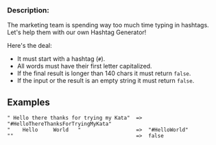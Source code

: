 <div>
    <h3>Description:</h3>
<div>
<div>
    <p>The marketing team is spending way too much time typing in hashtags.<br>Let's help them with our own Hashtag Generator!</p>
    <p>Here's the deal:</p>
    <ul>
        <li>It must start with a hashtag (<code>#</code>).</li>
        <li>All words must have their first letter capitalized.</li>
        <li>If the final result is longer than 140 chars it must return <code>false</code>.</li>
        <li>If the input or the result is an empty string it must return <code>false</code>.</li>
    </ul>
    <h2>Examples</h2>
    <pre><code>" Hello there thanks for trying my Kata"  =&gt;  "#HelloThereThanksForTryingMyKata"
"    Hello     World   "                  =&gt;  "#HelloWorld"
""                                        =&gt;  false</code></pre>
</div>